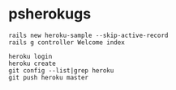 # psherokugs
```
rails new heroku-sample --skip-active-record
rails g controller Welcome index
```

```
heroku login
heroku create
git config --list|grep heroku
git push heroku master
```
